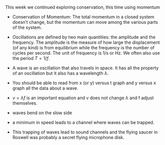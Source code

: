 This week we continued exploring conservation, this time using momentum

* Conservation of Momentum: The total momentum in a closed system doesn’t change, but the momentum can move among the various parts of the system.

* Oscillations are defined by two main quantities: the amplitude and the frequency. The amplitude is the measure of how large the displacement \(of any kind\) is from equilibrium while the frequency is the number of cycles per second. The unit of frequency is 1/s or Hz. We often also use the period $T = 1/f$.
* A wave is an oscillation that also travels in space. It has all the property of an oscillation but it also has a wavelength $\lambda$.
* You should be able to read from x \(or y\) versus t graph and y versus x graph all the data about a wave.
* $v=\lambda f$ is an important equation and v does not change $\lambda$ and f adjust themselves.
* waves bend on the slow side
* a minimum in speed leads to a channel where waves can be trapped.
* This trapping of waves lead to sound channels and the flying saucer in Roswell was probably a secret flying microphone disk.





